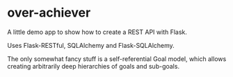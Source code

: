 over-achiever
=============
A little demo app to show how to create a REST API with Flask.

Uses Flask-RESTful, SQLAlchemy and Flask-SQLAlchemy.

The only somewhat fancy stuff is a self-referential Goal model, which allows
creating arbitrarily deep hierarchies of goals and sub-goals.
